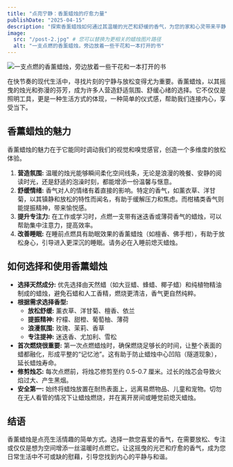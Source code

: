 ```yaml
---
title: "点亮宁静：香薰蜡烛的疗愈力量"
publishDate: "2025-04-15"
description: "探索香薰蜡烛如何通过其温暖的光芒和舒缓的香气，为您的家和心灵带来平静与舒适。"
image:
  src: "/post-2.jpg" # 您可以替换为更相关的蜡烛图片路径
  alt: "一支点燃的香薰蜡烛，旁边放着一些干花和一本打开的书"
---
```


![一支点燃的香薰蜡烛，旁边放着一些干花和一本打开的书](/post-2.jpg)

在快节奏的现代生活中，寻找片刻的宁静与放松变得尤为重要。香薰蜡烛，以其摇曳的烛光和弥漫的芬芳，成为许多人营造舒适氛围、舒缓心绪的选择。它不仅仅是照明工具，更是一种生活方式的体现，一种简单的仪式感，帮助我们连接内心，享受当下。

## 香薰蜡烛的魅力

香薰蜡烛的魅力在于它能同时调动我们的视觉和嗅觉感官，创造一个多维度的放松体验。

1.  **营造氛围:** 温暖的烛光能够瞬间柔化空间线条，无论是浪漫的晚餐、安静的阅读时光，还是舒适的泡澡时刻，都能增添一份温馨与惬意。
2.  **舒缓情绪:** 香气对人的情绪有着直接的影响。特定的香气，如薰衣草、洋甘菊，以其镇静和放松的特性而闻名，有助于缓解压力和焦虑。而柑橘类香气则能提振精神，带来愉悦感。
3.  **提升专注力:** 在工作或学习时，点燃一支带有迷迭香或薄荷香气的蜡烛，可以帮助集中注意力，提高效率。
4.  **改善睡眠:** 在睡前点燃具有助眠效果的香薰蜡烛（如檀香、佛手柑），有助于放松身心，引导进入更深沉的睡眠。请务必在入睡前熄灭蜡烛。

## 如何选择和使用香薰蜡烛

*   **选择天然成分:** 优先选择由天然蜡（如大豆蜡、蜂蜡、椰子蜡）和纯植物精油制成的蜡烛，避免石蜡和人工香精，燃烧更清洁，香气更自然纯粹。
*   **根据需求选择香型:**
    *   **放松舒缓:** 薰衣草、洋甘菊、檀香、依兰
    *   **提振精神:** 柠檬、甜橙、葡萄柚、薄荷
    *   **浪漫氛围:** 玫瑰、茉莉、香草
    *   **专注提神:** 迷迭香、尤加利、雪松
*   **首次燃烧很重要:** 第一次点燃蜡烛时，确保燃烧足够长的时间，让整个表面的蜡都融化，形成平整的“记忆池”。这有助于防止蜡烛中心凹陷（隧道现象），延长蜡烛寿命。
*   **修剪烛芯:** 每次点燃前，将烛芯修剪至约 0.5-0.7 厘米。过长的烛芯会导致火焰过大、产生黑烟。
*   **安全第一:** 始终将蜡烛放置在耐热表面上，远离易燃物品、儿童和宠物。切勿在无人看管的情况下让蜡烛燃烧，并在离开房间或睡觉前熄灭蜡烛。

## 结语

香薰蜡烛是点亮生活情趣的简单方式。选择一款您喜爱的香气，在需要放松、专注或仅仅是想为空间增添一丝温暖时点燃它。让这摇曳的光芒和疗愈的香气，成为您日常生活中不可或缺的慰藉，引导您找到内心的平静与和谐。
